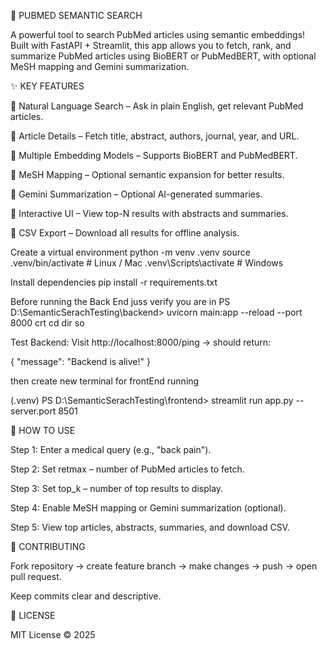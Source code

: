 🧬 PUBMED SEMANTIC SEARCH

A powerful tool to search PubMed articles using semantic embeddings!
Built with FastAPI + Streamlit, this app allows you to fetch, rank, and summarize PubMed articles using BioBERT or PubMedBERT, with optional MeSH mapping and Gemini summarization.

✨ KEY FEATURES

🔹 Natural Language Search – Ask in plain English, get relevant PubMed articles.

🔹 Article Details – Fetch title, abstract, authors, journal, year, and URL.

🔹 Multiple Embedding Models – Supports BioBERT and PubMedBERT.

🔹 MeSH Mapping – Optional semantic expansion for better results.

🔹 Gemini Summarization – Optional AI-generated summaries.

🔹 Interactive UI – View top-N results with abstracts and summaries.

🔹 CSV Export – Download all results for offline analysis.


Create a virtual environment
python -m venv .venv
source .venv/bin/activate  # Linux / Mac
.venv\Scripts\activate     # Windows


Install dependencies
pip install -r requirements.txt


Before running the Back End juss verify you are in  PS D:\SemanticSerachTesting\backend> uvicorn main:app --reload --port 8000
crt cd dir so 



Test Backend:
Visit http://localhost:8000/ping → should return:

{ "message": "Backend is alive!" }


then create new terminal for frontEnd running 

(.venv) PS D:\SemanticSerachTesting\frontend> streamlit run app.py --server.port 8501

📝 HOW TO USE

Step 1: Enter a medical query (e.g., "back pain").

Step 2: Set retmax – number of PubMed articles to fetch.

Step 3: Set top_k – number of top results to display.

Step 4: Enable MeSH mapping or Gemini summarization (optional).

Step 5: View top articles, abstracts, summaries, and download CSV.


🤝 CONTRIBUTING

Fork repository → create feature branch → make changes → push → open pull request.

Keep commits clear and descriptive.

📄 LICENSE

MIT License © 2025
